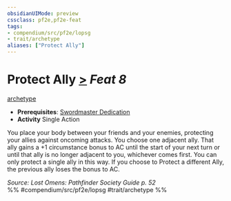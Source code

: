 ```yaml
---
obsidianUIMode: preview
cssclass: pf2e,pf2e-feat
tags:
- compendium/src/pf2e/lopsg
- trait/archetype
aliases: ["Protect Ally"]
---
```

# Protect Ally  [>](../../Rules/core-rulebook/chapter-9-playing-the-game.md#Actions "Single Action") *Feat 8*  
[archetype](../../Rules/traits/archetype.md)  

- **Prerequisites**: [Swordmaster Dedication](swordmaster-dedication-locg.md)
- **Activity** Single Action

You place your body between your friends and your enemies, protecting your allies against oncoming attacks. You choose one adjacent ally. That ally gains a +1 circumstance bonus to AC until the start of your next turn or until that ally is no longer adjacent to you, whichever comes first. You can only protect a single ally in this way. If you choose to Protect a different Ally, the previous ally loses the bonus to AC.

*Source: Lost Omens: Pathfinder Society Guide p. 52*  
%% #compendium/src/pf2e/lopsg #trait/archetype %%